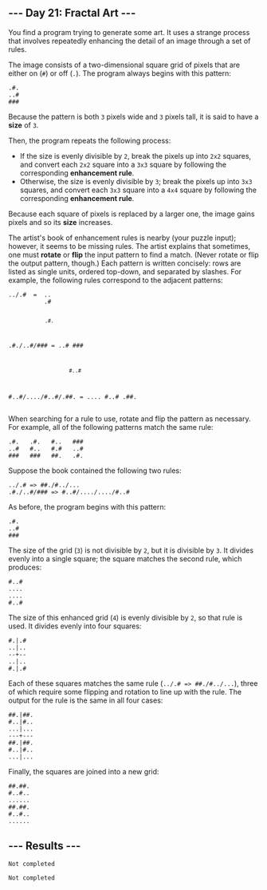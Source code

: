 <article class="day-desc"><h2>--- Day 21: Fractal Art ---</h2><p>You find a program trying to generate some art. It uses a strange process that involves <span title="This technique is also often used on TV.">repeatedly enhancing</span> the detail of an image through a set of rules.</p>
<p>The image consists of a two-dimensional square grid of pixels that are either on (<code>#</code>) or off (<code>.</code>). The program always begins with this pattern:</p>
<pre><code>.#.
..#
###
</code></pre>
<p>Because the pattern is both <code>3</code> pixels wide and <code>3</code> pixels tall, it is said to have a <b>size</b> of <code>3</code>.</p>
<p>Then, the program repeats the following process:</p>
<ul>
<li>If the size is evenly divisible by <code>2</code>, break the pixels up into <code>2x2</code> squares, and convert each <code>2x2</code> square into a <code>3x3</code> square by following the corresponding <b>enhancement rule</b>.</li>
<li>Otherwise, the size is evenly divisible by <code>3</code>; break the pixels up into <code>3x3</code> squares, and convert each <code>3x3</code> square into a <code>4x4</code> square by following the corresponding <b>enhancement rule</b>.</li>
</ul>
<p>Because each square of pixels is replaced by a larger one, the image gains pixels and so its <b>size</b> increases.</p>
<p>The artist's book of enhancement rules is nearby (your puzzle input); however, it seems to be missing rules.  The artist explains that sometimes, one must <b>rotate</b> or <b>flip</b> the input pattern to find a match. (Never rotate or flip the output pattern, though.) Each pattern is written concisely: rows are listed as single units, ordered top-down, and separated by slashes. For example, the following rules correspond to the adjacent patterns:</p>
<pre><code>../.#  =  ..
          .#

                .#.
.#./..#/###  =  ..#
                ###

                        #..#
#..#/..../#..#/.##.  =  ....
                        #..#
                        .##.
</code></pre>
<p>When searching for a rule to use, rotate and flip the pattern as necessary.  For example, all of the following patterns match the same rule:</p>
<pre><code>.#.   .#.   #..   ###
..#   #..   #.#   ..#
###   ###   ##.   .#.
</code></pre>
<p>Suppose the book contained the following two rules:</p>
<pre><code>../.# =&gt; ##./#../...
.#./..#/### =&gt; #..#/..../..../#..#
</code></pre>
<p>As before, the program begins with this pattern:</p>
<pre><code>.#.
..#
###
</code></pre>
<p>The size of the grid (<code>3</code>) is not divisible by <code>2</code>, but it is divisible by <code>3</code>. It divides evenly into a single square; the square matches the second rule, which produces:</p>
<pre><code>#..#
....
....
#..#
</code></pre>
<p>The size of this enhanced grid (<code>4</code>) is evenly divisible by <code>2</code>, so that rule is used. It divides evenly into four squares:</p>
<pre><code>#.|.#
..|..
--+--
..|..
#.|.#
</code></pre>
<p>Each of these squares matches the same rule (<code>../.# =&gt; ##./#../...</code>), three of which require some flipping and rotation to line up with the rule. The output for the rule is the same in all four cases:</p>
<pre><code>##.|##.
#..|#..
...|...
---+---
##.|##.
#..|#..
...|...
</code></pre>
<p>Finally, the squares are joined into a new grid:</p>
<pre><code>##.##.
#..#..
......
##.##.
#..#..
......
</code></pre>


</article>

<form method="post" action="21/answer"><input type="hidden" name="level" value="1"></form>
<h2>--- Results ---</h2>
<pre><code>Not completed</code></pre>
<pre><code>Not completed</code></pre>